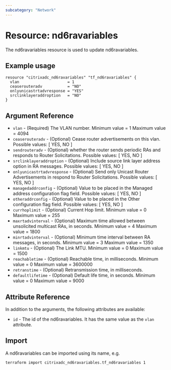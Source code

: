 ```yaml
---
subcategory: "Network"
---
```


# Resource: nd6ravariables

The nd6ravariables resource is used to update nd6ravariables.


## Example usage

```hcl
resource "citrixadc_nd6ravariables" "tf_nd6ravariables" {
  vlan                     = 1
  ceaserouteradv           = "NO"
  onlyunicastrtadvresponse = "YES"
  srclinklayeraddroption   = "NO"
}
```


## Argument Reference

* `vlan` - (Required) The VLAN number. Minimum value =  1 Maximum value =  4094
* `ceaserouteradv` - (Optional) Cease router advertisements on this vlan. Possible values: [ YES, NO ]
* `sendrouteradv` - (Optional) whether the router sends periodic RAs and responds to Router Solicitations. Possible values: [ YES, NO ]
* `srclinklayeraddroption` - (Optional) Include source link layer address option in RA messages. Possible values: [ YES, NO ]
* `onlyunicastrtadvresponse` - (Optional) Send only Unicast Router Advertisements in respond to Router Solicitations. Possible values: [ YES, NO ]
* `managedaddrconfig` - (Optional) Value to be placed in the Managed address configuration flag field. Possible values: [ YES, NO ]
* `otheraddrconfig` - (Optional) Value to be placed in the Other configuration flag field. Possible values: [ YES, NO ]
* `currhoplimit` - (Optional) Current Hop limit. Minimum value =  0 Maximum value =  255
* `maxrtadvinterval` - (Optional) Maximum time allowed between unsolicited multicast RAs, in seconds. Minimum value =  4 Maximum value =  1800
* `minrtadvinterval` - (Optional) Minimum time interval between RA messages, in seconds. Minimum value =  3 Maximum value =  1350
* `linkmtu` - (Optional) The Link MTU. Minimum value =  0 Maximum value =  1500
* `reachabletime` - (Optional) Reachable time, in milliseconds. Minimum value =  0 Maximum value =  3600000
* `retranstime` - (Optional) Retransmission time, in milliseconds.
* `defaultlifetime` - (Optional) Default life time, in seconds. Minimum value =  0 Maximum value =  9000


## Attribute Reference

In addition to the arguments, the following attributes are available:

* `id` - The id of the nd6ravariables. It has the same value as the `vlan` attribute.


## Import

A nd6ravariables can be imported using its name, e.g.

```shell
terraform import citrixadc_nd6ravariables.tf_nd6ravariables 1
```

